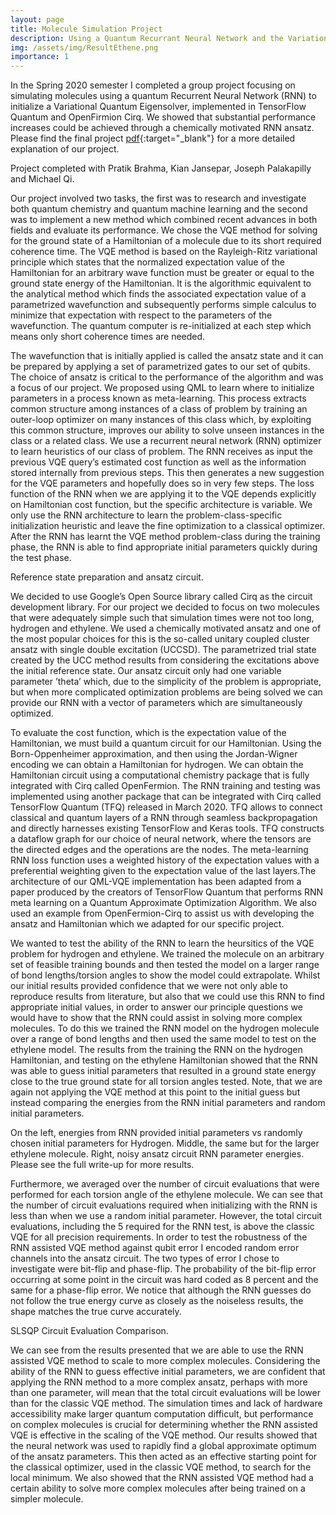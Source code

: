 ```yaml
---
layout: page
title: Molecule Simulation Project
description: Using a Quantum Recurrant Neural Network and the Variational Quantum Eigensolver.
img: /assets/img/ResultEthene.png
importance: 1
---
```


In the Spring 2020 semester I completed a group project focusing on simulating molecules using a quantum Recurrent Neural Network (RNN) to initialize a Variational Quantum Eigensolver, implemented in TensorFlow Quantum and OpenFirmion Cirq. We showed that substantial performance increases could be achieved through a chemically motivated RNN ansatz. Please find the final project [pdf](http://127.0.0.1:4000/al-folio/assets/pdf/5_Kottering_paper.pdf){:target="\_blank"} for a more detailed explanation of our project.

Project completed with Pratik Brahma, Kian Jansepar, Joseph Palakapilly and Michael Qi.

Our project involved two tasks, the first was to research and investigate both quantum chemistry and quantum machine learning and the second was to implement a new method which combined recent advances in both fields and evaluate its performance. We chose the VQE method for solving for the ground state of a Hamiltonian of a molecule due to its short required coherence time. The VQE method is based on the Rayleigh-Ritz variational principle which states that the normalized expectation value of the Hamiltonian for an arbitrary wave function must be greater or equal to the ground state energy of the Hamiltonian. It is the algorithmic equivalent to the analytical method which finds the associated expectation value of a parametrized wavefunction and subsequently performs simple calculus to minimize that expectation with respect to the parameters of the wavefunction. The quantum computer is re-initialized at each step which means only short coherence times are needed.

The wavefunction that is initially applied is called the ansatz state and it can be prepared by applying a set of parametrized gates to our set of qubits. The choice of ansatz is critical to the performance of the algorithm and was a focus of our project. We proposed using QML to learn where to initialize parameters in a process known as meta-learning. This process extracts common structure among instances of a class of problem by training an outer-loop optimizer on many instances of this class which, by exploiting this common structure, improves our ability to solve unseen instances in the class or a related class. We use a recurrent neural network (RNN) optimizer to learn heuristics of our class of problem. The RNN receives as input the previous VQE query’s estimated cost function as well as the information stored internally from previous steps. This then generates a new suggestion for the VQE parameters and hopefully does so in very few steps. The loss function of the RNN when we are applying it to the VQE depends explicitly on Hamiltonian cost function, but the specific architecture is variable. We only use the RNN architecture to learn the problem-class-specific initialization heuristic and leave the fine optimization to a classical optimizer. After the RNN has learnt the VQE method problem-class during the training phase, the RNN is able to find appropriate initial parameters quickly during the test phase.

<div class="center">
    <div class="col-sm mt-3 mt-md-0">
        <img class="img-fluid rounded z-depth-1" src="{{ '/assets/img/circuit.jpg' | relative_url }}" alt="" title="Ansatz Circuit"/>
    </div>
</div>
<div class="caption">
    Reference state preparation and ansatz circuit.
</div>

We decided to use Google’s Open Source library called Cirq as the circuit development library. For our project we decided to focus on two molecules that were adequately simple such that simulation times were not too long, hydrogen and ethylene. We used a chemically motivated ansatz and one of the most popular choices for this is the so-called unitary coupled cluster ansatz with single double excitation (UCCSD). The parametrized trial state created by the UCC method results from considering the excitations above the initial reference state. Our ansatz circuit only had one variable parameter ’theta’ which, due to the simplicity of the problem is appropriate, but when more complicated optimization problems are being solved we can provide our RNN with a vector of parameters which are simultaneously optimized.

To evaluate the cost function, which is the expectation value of the Hamiltonian, we must build a quantum circuit for our Hamiltonian. Using the Born-Oppenheimer approximation, and then using the Jordan-Wigner encoding we can obtain a Hamiltonian for hydrogen. We can obtain the Hamiltonian circuit using a computational chemistry package that is fully integrated with Cirq called OpenFermion. The RNN training and testing was implemented using another package that can be integrated with Cirq called TensorFlow Quantum (TFQ) released in March 2020. TFQ allows to connect classical and quantum layers of a RNN through seamless backpropagation and directly harnesses existing TensorFlow and Keras tools. TFQ constructs a dataflow graph for our choice of neural network, where the tensors are the directed edges and the operations are the nodes. The meta-learning RNN loss function uses a weighted history of the expectation values with a preferential weighting given to the expectation value of the last layers.The architecture of our QML-VQE implementation has been adapted from a paper produced by the creators of TensorFlow Quantum that performs RNN meta learning on a Quantum Approximate Optimization Algorithm. We also used an example from OpenFermion-Cirq to assist us with developing the ansatz and Hamiltonian which we adapted for our specific project.

We wanted to test the ability of the RNN to learn the heursitics of the VQE problem for hydrogen and ethylene. We trained the molecule on an arbitrary set of feasible training bounds and then tested the model on a larger range of bond lengths/torsion angles to show the model could extrapolate. Whilst our initial results provided confidence that we were not only able to reproduce results from literature, but also that we could use this RNN to find appropriate initial values, in order to answer our principle questions we would have to show that the RNN could assist in solving more complex molecules. To do this we trained the RNN model on the hydrogen molecule over a range of bond lengths and then used the same model to test on the ethylene model. The results from the training the RNN on the hydrogen Hamiltonian, and testing on the ethylene Hamiltonian showed that the RNN was able to guess initial parameters that resulted in a ground state energy close to the true ground state for all torsion angles tested. Note, that we are again not applying the VQE method at this point to the initial guess but instead comparing the energies from the RNN initial parameters and random initial parameters.

<div class="row">
    <div class="col-sm mt-3 mt-md-0">
        <img class="img-fluid rounded z-depth-1" src="{{ '/assets/img/ResultHydrogen.png' | relative_url }}" alt="" title="example image"/>
    </div>
    <div class="col-sm mt-3 mt-md-0">
        <img class="img-fluid rounded z-depth-1" src="{{ '/assets/img/ResultEthene.png' | relative_url }}" alt="" title="example image"/>
    </div>
    <div class="col-sm mt-3 mt-md-0">
        <img class="img-fluid rounded z-depth-1" src="{{ '/assets/img/BothErrorResults.png' | relative_url }}" alt="" title="example image"/>
    </div>
</div>
<div class="caption">
    On the left, energies from RNN provided initial parameters vs randomly chosen initial parameters for Hydrogen. Middle, the same but for the larger ethylene molecule. Right, noisy ansatz circuit RNN parameter energies. Please see the full write-up for more results.
</div>

Furthermore, we averaged over the number of circuit evaluations that were performed for each torsion angle of the ethylene molecule. We can see that the number of circuit evaluations required when initializing with the RNN is less than when we use a random initial parameter. However, the total circuit evaluations, including the 5 required for the RNN test, is above the classic VQE for all precision requirements. In order to test the robustness of the RNN assisted VQE method against qubit error I encoded random error channels into the ansatz circuit. The two types of error I chose to investigate were bit-flip and phase-flip. The probability of the bit-flip error occurring at some point in the circuit was hard coded as 8 percent and the same for a phase-flip error. We notice that although the RNN guesses do not follow the true energy curve as closely as the noiseless results, the shape matches the true curve accurately.

<div class="center">
    <div class="col-sm mt-3 mt-md-0">
        <img class="img-fluid rounded z-depth-1" src="{{ '/assets/img/SLSQPResult.png' | relative_url }}" alt="" title="Ansatz Circuit"/>
    </div>
</div>
<div class="caption">
    SLSQP Circuit Evaluation Comparison.
</div>

We can see from the results presented that we are able to use the RNN assisted VQE method to scale to more complex molecules. Considering the ability of the RNN to guess effective initial parameters, we are confident that applying the RNN method to a more complex ansatz, perhaps with more than one parameter, will mean that the total circuit evaluations will be lower than for the classic VQE method. The simulation times and lack of hardware accessibility make larger quantum computation difficult, but performance on complex molecules is crucial for determining whether the RNN assisted VQE is effective in the scaling of the VQE method. Our results showed that the neural network was used to rapidly find a global approximate optimum of the ansatz parameters. This then acted as an effective starting point for the classical optimizer, used in the classic VQE method, to search for the local minimum. We also showed that the RNN assisted VQE method had a certain ability to solve more complex molecules after being trained on a simpler molecule.
